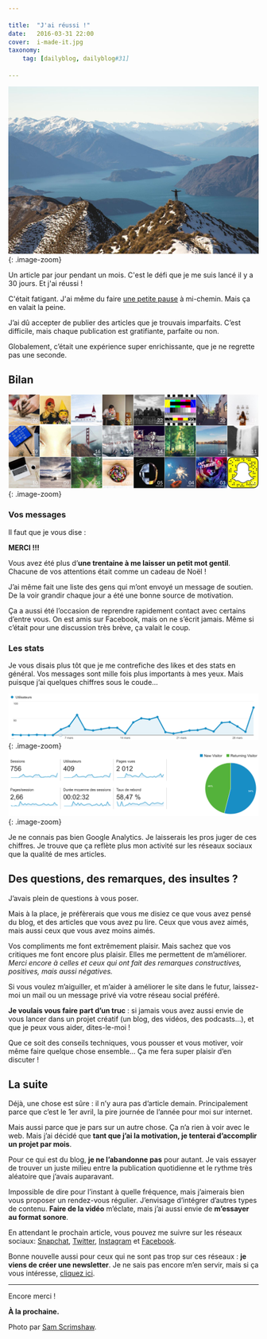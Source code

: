 ```yaml
---

title:  "J'ai réussi !"
date:   2016-03-31 22:00
cover:	i-made-it.jpg
taxonomy:
    tag: [dailyblog, dailyblog#31]
    
---
```


![Done](/img/i-made-it.jpg){: .image-zoom}

Un article par jour pendant un mois. C'est le défi que je me suis lancé il y a 30 jours. Et j'ai réussi !

C'était fatigant. J'ai même du faire [une petite pause](http://axelrock.fr/fr/blog/2016-03-21-program-interruption) à mi-chemin. Mais ça en valait la peine.

J’ai dû accepter de publier des articles que je trouvais imparfaits. C’est difficile, mais chaque publication est gratifiante, parfaite ou non.

Globalement, c’était une expérience super enrichissante, que je ne regrette pas une seconde.

## Bilan

![Articles](/img/articles.jpg){: .image-zoom}

### Vos messages

Il faut que je vous dise :

**MERCI !!!**

Vous avez été plus d’**une trentaine à me laisser un petit mot gentil**. Chacune de vos attentions était comme un cadeau de Noël !

J’ai même fait une liste des gens qui m’ont envoyé un message de soutien. De la voir grandir chaque jour a été une bonne source de motivation.

Ça a aussi été l’occasion de reprendre rapidement contact avec certains d’entre vous. On est amis sur Facebook, mais on ne s’écrit jamais. Même si c’était pour une discussion très brève, ça valait le coup.

### Les stats

Je vous disais plus tôt que je me contrefiche des likes et des stats en général. Vos messages sont mille fois plus importants à mes yeux. Mais puisque j’ai quelques chiffres sous le coude…

![Des stats](/img/stats-1.png){: .image-zoom}
![Encore des stats](/img/stats-2.png){: .image-zoom}

Je ne connais pas bien Google Analytics. Je laisserais les pros juger de ces chiffres. Je trouve que ça reflète plus mon activité sur les réseaux sociaux que la qualité de mes articles.

## Des questions, des remarques, des insultes ?

J’avais plein de questions à vous poser.

Mais à la place, je préfèrerais que vous me disiez ce que vous avez pensé du blog, et des articles que vous avez pu lire. Ceux que vous avez aimés, mais aussi ceux que vous avez moins aimés.

Vos compliments me font extrêmement plaisir. Mais sachez que vos critiques me font encore plus plaisir. Elles me permettent de m’améliorer. *Merci encore à celles et ceux qui ont fait des remarques constructives, positives, mais aussi négatives.*

Si vous voulez m’aiguiller, et m’aider à améliorer le site dans le futur, laissez-moi un mail ou un message privé via votre réseau social préféré.

**Je voulais vous faire part d’un truc** : si jamais vous avez aussi envie de vous lancer dans un projet créatif (un blog, des vidéos, des podcasts…), et que je peux vous aider, dites-le-moi !

Que ce soit des conseils techniques, vous pousser et vous motiver, voir même faire quelque chose ensemble… Ça me fera super plaisir d’en discuter !

## La suite

Déjà, une chose est sûre : il n’y aura pas d’article demain. Principalement parce que c’est le 1er avril, la pire journée de l’année pour moi sur internet.

Mais aussi parce que je pars sur un autre chose. Ça n’a rien à voir avec le web. Mais j’ai décidé que **tant que j’ai la motivation, je tenterai d’accomplir un projet par mois**.

Pour ce qui est du blog, **je ne l’abandonne pas** pour autant. Je vais essayer de trouver un juste milieu entre la publication quotidienne et le rythme très aléatoire que j’avais auparavant.

Impossible de dire pour l’instant à quelle fréquence, mais j’aimerais bien vous proposer un rendez-vous régulier. J’envisage d’intégrer d’autres types de contenu. **Faire de la vidéo** m’éclate, mais j’ai aussi envie de **m’essayer au format sonore**.

En attendant le prochain article, vous pouvez me suivre sur les réseaux sociaux: [Snapchat](http://axelrock.fr/fr/blog/2016-03-02-il-parait-que-snapchat-cest-le-futur), [Twitter](http://twitter.com/@nineties_panda?target=_blank), [Instagram](http://instagram.com/axel.rock?target=_blank) et [Facebook](https://www.facebook.com?target=_blank).

Bonne nouvelle aussi pour ceux qui ne sont pas trop sur ces réseaux : **je viens de créer une newsletter**. Je ne sais pas encore m’en servir, mais si ça vous intéresse, [cliquez ici](http://eepurl.com/bWeiuX?target=_blank).

___

Encore merci !

**À la prochaine.**

Photo par [Sam Scrimshaw](https://unsplash.com/samscrim).